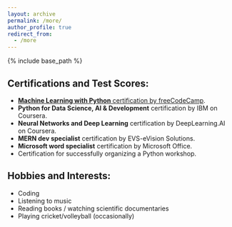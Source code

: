 ```yaml
---
layout: archive
permalink: /more/
author_profile: true
redirect_from:
  - /more
---
```


{% include base_path %}

## Certifications and Test Scores:

- [**Machine Learning with Python** certification by freeCodeCamp](https://freecodecamp.org/certification/fcc67cd55f9-c36a-4a22-8abf-c691d82cc511/machine-learning-with-python-v7).
- **Python for Data Science, AI & Development** certification by IBM on Coursera.   
- **Neural Networks and Deep Learning** certification by DeepLearning.AI on Coursera.  
- **MERN dev specialist** certification by EVS-eVision Solutions.  
- **Microsoft word specialist** certification by Microsoft Office.  
- Certification for successfully organizing a Python workshop.  

## Hobbies and Interests:

- Coding
- Listening to music
- Reading books / watching scientific documentaries 
- Playing cricket/volleyball (occasionally)
